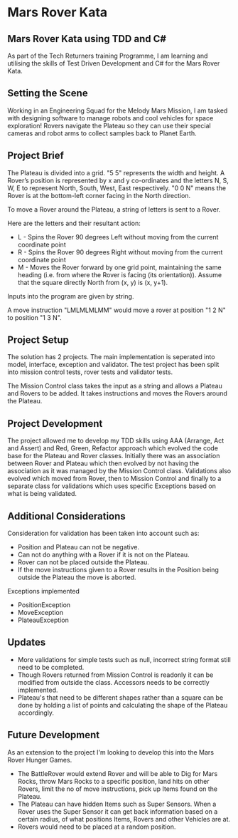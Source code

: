 # Mars Rover Kata

## Mars Rover Kata using TDD and C#

As part of the Tech Returners training Programme, I am learning and utilising the skills of Test Driven Development and C# for the Mars Rover Kata.

## Setting the Scene

Working in an Engineering Squad for the Melody Mars Mission, I am tasked with designing software to manage robots and cool vehicles for space exploration! Rovers navigate the Plateau so they can use their special cameras and robot arms to collect samples back to Planet Earth.

## Project Brief

The Plateau is divided into a grid. "5 5" represents the width and height. A Rover’s position is represented by x and y co-ordinates and the letters N, S, W, E to represent North, South, West, East respectively. "0 0 N" means the Rover is at the bottom-left corner facing in the North direction. 

To move a Rover around the Plateau, a string of letters is sent to a Rover. 

Here are the letters and their resultant action:
 
* L - Spins the Rover 90 degrees Left without moving from the current  coordinate point
* R - Spins the Rover 90 degrees Right without moving from the current  coordinate point
* M - Moves the Rover forward by one grid point, maintaining the same  heading (i.e. from where the Rover is facing (its orientation)). Assume that the square directly North from (x, y) is (x, y+1).

Inputs into the program are given by string.

A move instruction "LMLMLMLMM" would move a rover at position "1 2 N" to position "1 3 N".

## Project Setup

The solution has 2 projects. The main implementation is seperated into model, interface, exception and validator. The test project has been split into mission control tests, rover tests and validator tests.

The Mission Control class takes the input as a string and allows a Plateau and Rovers to be added. It takes instructions and moves the Rovers around the Plateau.

## Project Development

The project allowed me to develop my TDD skills using AAA (Arrange, Act and Assert) and Red, Green, Refactor approach which evolved the code base for the Plateau and Rover classes. Initially there was an association between Rover and Plateau which then evolved by not having the association as it was managed by the Mission Control class. Validations also evolved which moved from Rover, then to Mission Control and finally to a separate class for validations which uses specific Exceptions based on what is being validated.

## Additional Considerations

Consideration for validation has been taken into account such as:

* Position and Plateau can not be negative.
* Can not do anything with a Rover if it is not on the Plateau.
* Rover can not be placed outside the Plateau.
* If the move instructions given to a Rover results in the Position being outside the Plateau the move is aborted.

Exceptions implemented

* PositionException
* MoveException
* PlateauException

## Updates

* More validations for simple tests such as null, incorrect string format still need to be completed.
* Though Rovers returned from Mission Control is readonly it can be modified from outside the class. Accessors needs to be correctly implemented.
* Plateau's that need to be different shapes rather than a square can be done by holding a list of points and calculating the shape of the Plateau accordingly.

## Future Development

As an extension to the project I'm looking to develop this into the Mars Rover Hunger Games.

* The BattleRover would extend Rover and will be able to Dig for Mars Rocks, throw Mars Rocks to a specific position, land hits on other Rovers, limit the no of move instructions, pick up Items found on the Plateau.
* The Plateau can have hidden Items such as Super Sensors. When a Rover uses the Super Sensor it can get back information based on a certain radius, of what positions Items, Rovers and other Vehicles are at.
* Rovers would need to be placed at a random position.








